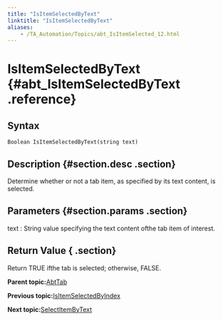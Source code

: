 ```yaml
--- 
title: "IsItemSelectedByText"
linktitle: "IsItemSelectedByText"
aliases: 
    - /TA_Automation/Topics/abt_IsItemSelected_12.html
---
```

# IsItemSelectedByText {#abt_IsItemSelectedByText .reference}

## Syntax

`Boolean IsItemSelectedByText(string text)`

## Description {#section.desc .section}

Determine whether or not a tab item, as specified by its text content, is selected.

## Parameters {#section.params .section}

text
:   String value specifying the text content ofthe tab item of interest.

## Return Value { .section}

Return TRUE ifthe tab is selected; otherwise, FALSE.

**Parent topic:**[AbtTab](../../TA_Automation/Topics/abt_AbtTab.html)

**Previous topic:**[IsItemSelectedByIndex](../../TA_Automation/Topics/abt_IsItemSelected_11.html)

**Next topic:**[SelectItemByText](../../TA_Automation/Topics/abt_SelectItem_11.html)

